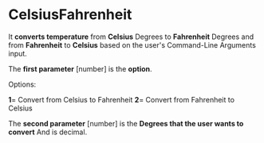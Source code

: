 # CelsiusFahrenheit
It **converts temperature** from **Celsius**  Degrees to **Fahrenheit** Degrees and from **Fahrenheit** to **Celsius** based on the user's Command-Line Arguments input.  

The **first parameter** [number] is the  **option**. 

Options: 

**1**= Convert from Celsius to Fahrenheit
**2**= Convert from Fahrenheit to Celsius 

The **second parameter** [number] is the  **Degrees that the user wants to convert** And is decimal. 
